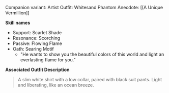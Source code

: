 Companion variant: Artist
Outfit: Whitesand Phantom
Anecdote: [[A Unique Vermillion]]

**Skill names**
* Support: Scarlet Shade
* Resonance: Scorching
* Passive: Flowing Flame
* Oath: Searing Motif
	* "He wants to show you the beautiful colors of this world and light an everlasting flame for you."

**Associated Outfit Description**
> A slim white shirt with a low collar, paired with black suit pants. Light and liberating, like an ocean breeze.